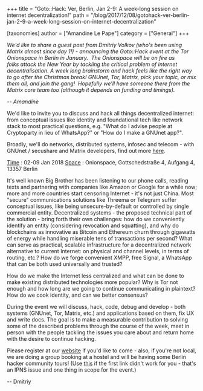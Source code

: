 +++
title = "Goto::Hack: Ver, Berlin, Jan 2-9: A week-long session on internet decentralization!"
path = "/blog/2017/12/08/gotohack-ver-berlin-jan-2-9-a-week-long-session-on-internet-decentralization"

[taxonomies]
author = ["Amandine Le Pape"]
category = ["General"]
+++

<p style="text-align: left;"><em>We'd like to share a guest post from Dmitriy Volkov (who's been using Matrix almost since day 1!) - announcing the Goto::Hack event at the Tor Onionspace in Berlin in January.  The Onionspace will be on fire as folks attack the New Year by tackling the critical problem of internet decentralisation. A week long brainstorm and hack feels like the right way to go after the Christmas break! GNUnet, Tor, Matrix, pick your topic, or mix them all, and join the gang!  Hopefully we'll have someone there from the Matrix core team too (although it depends on funding and timings).</em></p>
<p style="text-align: left;"><em>-- Amandine</em></p>
We'd like to invite you to discuss and hack all things decentralized internet: from conceptual issues like identity and foundational tech like network stack to most practical questions, e.g. "What do I advise people at Cryptoparty in lieu of WhatsApp?" or "How do I make a GNUnet app?".

Broadly, we'll do networks, distributed systems, infosec and telecom - with GNUnet / secushare and Matrix developers, find out more <a href="https://gateway.ipfs.io/ipns/QmSgwwdejjsizQnKffKo6e84vfvBWCH5tnGpAwLPJVvhby/">here</a>.

<span style="text-decoration: underline;">Time</span>
: 02-09 Jan 2018
<span style="text-decoration: underline;">Space</span>
: Onionspace, Gottschedstraße 4, Aufgang 4, 13357 Berlin

It's well known Big Brother has been listening to our phone calls, reading texts and partnering with companies like Amazon or Google for a while now; more and more countries start censoring Internet - it's not just China. Most "secure" communications solutions like Threema or Telegram suffer conceptual issues, like being unsecure-by-default or controlled by single commercial entity.
Decentralized systems - the proposed technical part of the solution - bring forth their own challenges: how do we conveniently identify an entity (considering revocation and squatting), and why do blockchains as innovative as Bitcoin and Ethereum churn through gigawatts of energy while handling miserable tens of transactions per second? What can serve as practical, scalable infrastructure for a decentralized network alternative to current Internet: on physical and channel levels, in terms of routing, etc.? How do we forge convenient XMPP, free Signal, a WhatsApp that can be both used universally and trusted?

How do we make the Internet less centralized and what can be done to make existing distributed technologies more popular? Why is Tor not enough and how long are we going to continue communicating in plaintext? How do we cook identity, and can we better consensus?

During the event we will discuss, hack, code, debug and develop - both systems (GNUnet, Tor, Matrix, etc.) and applications based on them, fix UX and write docs. The goal is to make a measurable contribution to solving some of the described problems through the course of the week, meet in person with the people tackling the issues you care about and return home with the desire to continue hacking.

Please register at our <a href="https://gateway.ipfs.io/ipns/QmSgwwdejjsizQnKffKo6e84vfvBWCH5tnGpAwLPJVvhby/">website</a> if you'd like to come - also, if you're not local, we are doing a group booking at a hostel and will be having some Berlin hacker community tours! (Use <a href="https://gateway.ipfs.io/ipfs/QmSSmmDueDSGYparbzPuibQUnTmji3CTJX5MgvttBRbqUn/">this</a> if the first link didn't work for you - that's an IPNS issue and one thing in scope for the event.)

-- Dmitriy
